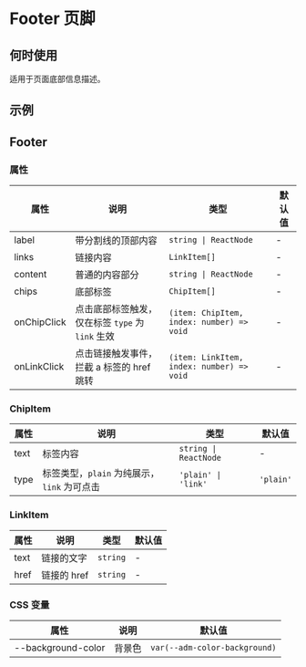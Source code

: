 # Footer 页脚

## 何时使用

适用于页面底部信息描述。

## 示例

<code src="./demo/base.tsx"></code>

## Footer

### 属性

| 属性 | 说明 | 类型 | 默认值 |
| --- | --- | --- | --- |
| label | 带分割线的顶部内容 | `string \| ReactNode` | - |
| links | 链接内容 | `LinkItem[]` | - |
| content | 普通的内容部分 | `string \| ReactNode` | - |
| chips | 底部标签 | `ChipItem[]` | - |
| onChipClick | 点击底部标签触发，仅在标签 `type` 为 `link` 生效 | `(item: ChipItem, index: number) => void` | - |
| onLinkClick | 点击链接触发事件，拦截 a 标签的 href 跳转 | `(item: LinkItem, index: number) => void` | - |

### ChipItem

| 属性 | 说明 | 类型 | 默认值 |
| --- | --- | --- | --- |
| text | 标签内容 | `string \| ReactNode` | - |
| type | 标签类型，`plain` 为纯展示，`link` 为可点击 | `'plain' \| 'link'` | `'plain'` |

### LinkItem

| 属性 | 说明        | 类型     | 默认值 |
| ---- | ----------- | -------- | ------ |
| text | 链接的文字  | `string` | -      |
| href | 链接的 href | `string` | -      |

### CSS 变量

| 属性               | 说明   | 默认值                        |
| ------------------ | ------ | ----------------------------- |
| --background-color | 背景色 | `var(--adm-color-background)` |
